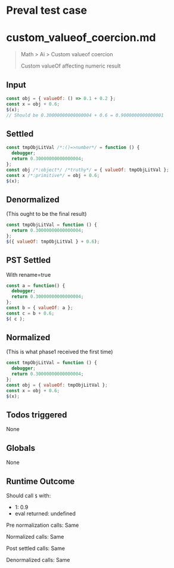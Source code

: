 # Preval test case

# custom_valueof_coercion.md

> Math > Ai > Custom valueof coercion
>
> Custom valueOf affecting numeric result

## Input

`````js filename=intro
const obj = { valueOf: () => 0.1 + 0.2 };
const x = obj + 0.6;
$(x);
// Should be 0.30000000000000004 + 0.6 = 0.9000000000000001
`````


## Settled


`````js filename=intro
const tmpObjLitVal /*:()=>number*/ = function () {
  debugger;
  return 0.30000000000000004;
};
const obj /*:object*/ /*truthy*/ = { valueOf: tmpObjLitVal };
const x /*:primitive*/ = obj + 0.6;
$(x);
`````


## Denormalized
(This ought to be the final result)

`````js filename=intro
const tmpObjLitVal = function () {
  return 0.30000000000000004;
};
$({ valueOf: tmpObjLitVal } + 0.6);
`````


## PST Settled
With rename=true

`````js filename=intro
const a = function() {
  debugger;
  return 0.30000000000000004;
};
const b = { valueOf: a };
const c = b + 0.6;
$( c );
`````


## Normalized
(This is what phase1 received the first time)

`````js filename=intro
const tmpObjLitVal = function () {
  debugger;
  return 0.30000000000000004;
};
const obj = { valueOf: tmpObjLitVal };
const x = obj + 0.6;
$(x);
`````


## Todos triggered


None


## Globals


None


## Runtime Outcome


Should call `$` with:
 - 1: 0.9
 - eval returned: undefined

Pre normalization calls: Same

Normalized calls: Same

Post settled calls: Same

Denormalized calls: Same
